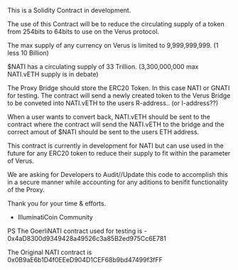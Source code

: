 This is a Solidity Contract in development.

The use of this Contract will be to reduce the circulating supply of a token from 254bits to 64bits to use on the Verus protocol.

The max supply of any currency on Verus is limited to 9,999,999,999. (1 less 10 Billion)

$NATI has a circulating supply of 33 Trillion. (3,300,000,000 max NATI.vETH supply is in debate)

The Proxy Bridge should store the ERC20 Token. In this case NATI or GNATI for testing.
The contract will send a newly created token to the Verus Bridge to be conveted into NATI.vETH to the users R-address.. (or I-address??)

When a user wants to convert back, NATI.vETH should be sent to the contract where the contract will send the NATI.vETH to the bridge
and the correct amout of $NATI should be sent to the users ETH address.

This contract is currently in development for NATI but can use used in the 
future for any ERC20 token to reduce their supply to fit within the parameter 
of Verus.

We are asking for Developers to Audit//Update this code to accomplish this
in a secure manner while accounting for any aditions to benifit functionality of the Proxy.  

Thank you for your time & efforts.

- IlluminatiCoin Community

PS The GoerliNATI contract used for testing is - 0x4aD8300d9349428a49526c3a85B2ed975Cc6E781
   
   The Original NATI contract is 0x0B9aE6b1D4f0EEeD904D1CEF68b9bd47499f3fFF

